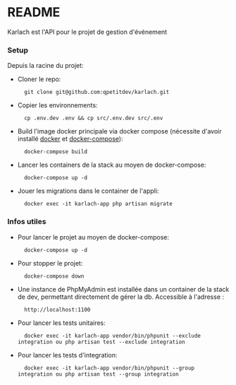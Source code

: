# README #

Karlach est l'API pour le projet de gestion d'événement
### Setup ###

Depuis la racine du projet:

- Cloner le repo:

        git clone git@github.com:qpetitdev/karlach.git

- Copier les environnements:

        cp .env.dev .env && cp src/.env.dev src/.env

- Build l'image docker principale via docker compose (nécessite d'avoir installé [docker](https://docs.docker.com/engine/install/ "Install docker") et [docker-compose](https://docs.docker.com/compose/install/ "Install docker-compose")):

        docker-compose build

- Lancer les containers de la stack au moyen de docker-compose:

        docker-compose up -d

- Jouer les migrations dans le container de l'appli:

        docker exec -it karlach-app php artisan migrate

### Infos utiles ###

- Pour lancer le projet au moyen de docker-compose:

        docker-compose up -d

- Pour stopper le projet:

        docker-compose down

- Une instance de PhpMyAdmin est installée dans un container de la stack de dev, permettant directement de gérer la db. Accessible à l'adresse :

        http://localhost:1100

- Pour lancer les tests unitaires:

        docker exec -it karlach-app vendor/bin/phpunit --exclude integration ou php artisan test --exclude integration

- Pour lancer les tests d'integration:

        docker exec -it karlach-app vendor/bin/phpunit --group integration ou php artisan test --group integration